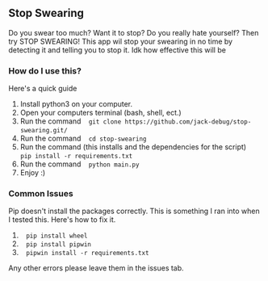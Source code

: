 ## Stop Swearing
Do you swear too much? Want it to stop? Do you really hate yourself? Then try
STOP SWEARING!
This app wil stop your swearing in no time by detecting it and telling you to stop it.
Idk how effective this will be
### How do I use this?
Here's a quick guide
1. Install python3 on your computer.
2. Open your computers terminal (bash, shell, ect.)
3. Run the command ` ` ` git clone https://github.com/jack-debug/stop-swearing.git/ ` ` `
4. Run the command ` ` ` cd stop-swearing ` ` `
5. Run the command (this installs and the dependencies for the script)
` ` ` pip install -r requirements.txt ` ` `
6. Run the command
` ` ` python main.py ` ` `
7. Enjoy :)

### Common Issues
Pip doesn't install the packages correctly. This is something I ran into when I tested this. Here's how to fix it.
1. ` ` ` pip install wheel ` ` `
2. ` ` ` pip install pipwin ` ` `
3. ` ` ` pipwin install -r requirements.txt ` ` `

Any other errors please leave them in the issues tab.

